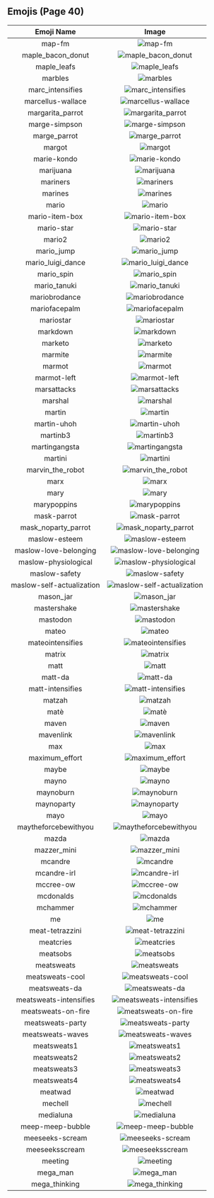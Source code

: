 
  ## Emojis (Page 40)
  |Emoji Name|Image|
  | :-: | :-: |
  |map-fm| ![map-fm](/output/map-fm.png)|
  |maple_bacon_donut| ![maple_bacon_donut](/output/maple_bacon_donut.jpg)|
  |maple_leafs| ![maple_leafs](/output/maple_leafs.png)|
  |marbles| ![marbles](/output/marbles.png)|
  |marc_intensifies| ![marc_intensifies](/output/marc_intensifies.gif)|
  |marcellus-wallace| ![marcellus-wallace](/output/marcellus-wallace.jpg)|
  |margarita_parrot| ![margarita_parrot](/output/margarita_parrot.gif)|
  |marge-simpson| ![marge-simpson](/output/marge-simpson.png)|
  |marge_parrot| ![marge_parrot](/output/marge_parrot.gif)|
  |margot| ![margot](/output/margot.png)|
  |marie-kondo| ![marie-kondo](/output/marie-kondo.png)|
  |marijuana| ![marijuana](/output/marijuana.png)|
  |mariners| ![mariners](/output/mariners.png)|
  |marines| ![marines](/output/marines.jpg)|
  |mario| ![mario](/output/mario.png)|
  |mario-item-box| ![mario-item-box](/output/mario-item-box.png)|
  |mario-star| ![mario-star](/output/mario-star.png)|
  |mario2| ![mario2](/output/mario2.gif)|
  |mario_jump| ![mario_jump](/output/mario_jump.gif)|
  |mario_luigi_dance| ![mario_luigi_dance](/output/mario_luigi_dance.gif)|
  |mario_spin| ![mario_spin](/output/mario_spin.gif)|
  |mario_tanuki| ![mario_tanuki](/output/mario_tanuki.gif)|
  |mariobrodance| ![mariobrodance](/output/mariobrodance.gif)|
  |mariofacepalm| ![mariofacepalm](/output/mariofacepalm.gif)|
  |mariostar| ![mariostar](/output/mariostar.gif)|
  |markdown| ![markdown](/output/markdown.png)|
  |marketo| ![marketo](/output/marketo.png)|
  |marmite| ![marmite](/output/marmite.jpg)|
  |marmot| ![marmot](/output/marmot.png)|
  |marmot-left| ![marmot-left](/output/marmot-left.png)|
  |marsattacks| ![marsattacks](/output/marsattacks.png)|
  |marshal| ![marshal](/output/marshal.png)|
  |martin| ![martin](/output/martin.jpg)|
  |martin-uhoh| ![martin-uhoh](/output/martin-uhoh.png)|
  |martinb3| ![martinb3](/output/martinb3.png)|
  |martingangsta| ![martingangsta](/output/martingangsta.jpg)|
  |martini| ![martini](/output/martini.png)|
  |marvin_the_robot| ![marvin_the_robot](/output/marvin_the_robot.png)|
  |marx| ![marx](/output/marx.png)|
  |mary| ![mary](/output/mary)|
  |marypoppins| ![marypoppins](/output/marypoppins.png)|
  |mask-parrot| ![mask-parrot](/output/mask-parrot.gif)|
  |mask_noparty_parrot| ![mask_noparty_parrot](/output/mask_noparty_parrot.png)|
  |maslow-esteem| ![maslow-esteem](/output/maslow-esteem.png)|
  |maslow-love-belonging| ![maslow-love-belonging](/output/maslow-love-belonging.png)|
  |maslow-physiological| ![maslow-physiological](/output/maslow-physiological.png)|
  |maslow-safety| ![maslow-safety](/output/maslow-safety.png)|
  |maslow-self-actualization| ![maslow-self-actualization](/output/maslow-self-actualization.png)|
  |mason_jar| ![mason_jar](/output/mason_jar.jpg)|
  |mastershake| ![mastershake](/output/mastershake.png)|
  |mastodon| ![mastodon](/output/mastodon.png)|
  |mateo| ![mateo](/output/mateo.png)|
  |mateointensifies| ![mateointensifies](/output/mateointensifies.gif)|
  |matrix| ![matrix](/output/matrix.gif)|
  |matt| ![matt](/output/matt.png)|
  |matt-da| ![matt-da](/output/matt-da.png)|
  |matt-intensifies| ![matt-intensifies](/output/matt-intensifies.gif)|
  |matzah| ![matzah](/output/matzah.png)|
  |matè| ![matè](/output/matè.png)|
  |maven| ![maven](/output/maven.png)|
  |mavenlink| ![mavenlink](/output/mavenlink.png)|
  |max| ![max](/output/max.jpg)|
  |maximum_effort| ![maximum_effort](/output/maximum_effort.gif)|
  |maybe| ![maybe](/output/maybe.png)|
  |mayno| ![mayno](/output/mayno.gif)|
  |maynoburn| ![maynoburn](/output/maynoburn.gif)|
  |maynoparty| ![maynoparty](/output/maynoparty.gif)|
  |mayo| ![mayo](/output/mayo.png)|
  |maytheforcebewithyou| ![maytheforcebewithyou](/output/maytheforcebewithyou.jpg)|
  |mazda| ![mazda](/output/mazda.png)|
  |mazzer_mini| ![mazzer_mini](/output/mazzer_mini.png)|
  |mcandre| ![mcandre](/output/mcandre)|
  |mcandre-irl| ![mcandre-irl](/output/mcandre-irl.png)|
  |mccree-ow| ![mccree-ow](/output/mccree-ow.png)|
  |mcdonalds| ![mcdonalds](/output/mcdonalds.png)|
  |mchammer| ![mchammer](/output/mchammer.gif)|
  |me| ![me](/output/me.png)|
  |meat-tetrazzini| ![meat-tetrazzini](/output/meat-tetrazzini.png)|
  |meatcries| ![meatcries](/output/meatcries.png)|
  |meatsobs| ![meatsobs](/output/meatsobs.png)|
  |meatsweats| ![meatsweats](/output/meatsweats.png)|
  |meatsweats-cool| ![meatsweats-cool](/output/meatsweats-cool.png)|
  |meatsweats-da| ![meatsweats-da](/output/meatsweats-da.png)|
  |meatsweats-intensifies| ![meatsweats-intensifies](/output/meatsweats-intensifies.gif)|
  |meatsweats-on-fire| ![meatsweats-on-fire](/output/meatsweats-on-fire.gif)|
  |meatsweats-party| ![meatsweats-party](/output/meatsweats-party.gif)|
  |meatsweats-waves| ![meatsweats-waves](/output/meatsweats-waves.gif)|
  |meatsweats1| ![meatsweats1](/output/meatsweats1.png)|
  |meatsweats2| ![meatsweats2](/output/meatsweats2.png)|
  |meatsweats3| ![meatsweats3](/output/meatsweats3.png)|
  |meatsweats4| ![meatsweats4](/output/meatsweats4.png)|
  |meatwad| ![meatwad](/output/meatwad.png)|
  |mechell| ![mechell](/output/mechell.png)|
  |medialuna| ![medialuna](/output/medialuna)|
  |meep-meep-bubble| ![meep-meep-bubble](/output/meep-meep-bubble.gif)|
  |meeseeks-scream| ![meeseeks-scream](/output/meeseeks-scream.png)|
  |meeseeksscream| ![meeseeksscream](/output/meeseeksscream.png)|
  |meeting| ![meeting](/output/meeting)|
  |mega_man| ![mega_man](/output/mega_man.png)|
  |mega_thinking| ![mega_thinking](/output/mega_thinking.gif)|
  